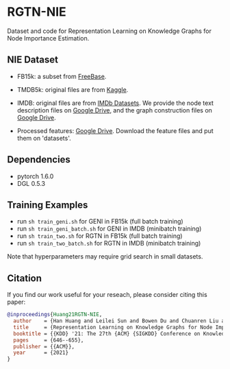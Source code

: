 # RGTN-NIE

Dataset and code for Representation Learning on Knowledge Graphs for Node Importance Estimation.

## NIE Dataset

* FB15k: a subset from [FreeBase](https://developers.google.com/freebase).

* TMDB5k: original files are from 
[Kaggle](https://www.kaggle.com/tmdb/tmdb-movie-metadata).

* IMDB: original files are from [IMDb Datasets](
https://www.imdb.com/interfaces/).
We provide the node text description files on [Google Drive](https://drive.google.com/file/d/10y6yIN6_y1Mw_83RKP32KISql_INjrWK/view?usp=sharing), and the graph construction files on [Google Drive](
https://drive.google.com/file/d/1xd0ObAIDYMsxQZD2l0e-9fWo_ro76--x/view?usp=sharing).

* Processed features: [Google Drive](https://drive.google.com/drive/folders/1mgcNhGHUTptTqRREJE-g-qKoGycVwKpV?usp=sharing).
Download the feature files and put them on 'datasets'.

## Dependencies 
* pytorch 1.6.0
* DGL 0.5.3

## Training Examples

* run `sh train_geni.sh` for GENI in FB15k (full batch training)
* run `sh train_geni_batch.sh` for GENI in IMDB (minibatch training)
* run `sh train_two.sh` for RGTN in FB15k (full batch training)
* run `sh train_two_batch.sh` for RGTN in IMDB (minibatch training)

Note that hyperparameters may require grid search in small datasets.


## Citation
If you find our work useful for your reseach, please consider citing this paper:
```bibtex
@inproceedings{Huang21RGTN-NIE,
  author    = {Han Huang and Leilei Sun and Bowen Du and Chuanren Liu and Weifeng Lv and Hui Xiong},
  title     = {Representation Learning on Knowledge Graphs for Node Importance Estimation},
  booktitle = {{KDD} '21: The 27th {ACM} {SIGKDD} Conference on Knowledge Discovery and Data Mining, Virtual Event, Singapore, August 14-18, 2021},
  pages     = {646--655},
  publisher = {{ACM}},
  year      = {2021}
}
```

